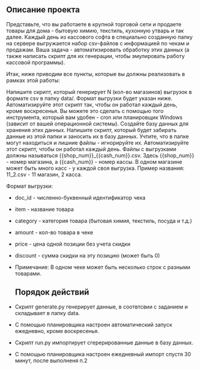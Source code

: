 ## Описание проекта
Представьте, что вы работаете в крупной торговой сети и продаете товары для дома - бытовую химию, текстиль, кухонную утварь и так далее. Каждый день из кассового софта в специально созданную папку на сервере выгружается набор csv-файлов с информацией по чекам и продажам. Ваша задача - автоматизировать обработку этих данных (а также написать скрипт для их генерации, чтобы эмулировать работу кассовой программы).

Итак, ниже приводим все пункты, которые вы должны реализовать в рамках этой работы:

Напишите скрипт, который генерирует N (кол-во магазинов) выгрузок в формате csv в папку data/. Формат выгрузки будет указан ниже.
Автоматизируйте этот скрипт так, чтобы он работал каждый день, кроме воскресенья. Вы можете это сделать с помощью того инструмента, который вам удобен - cron или планировщик Windows (зависит от вашей операционной системы).
Создайте базу данных для хранения этих данных.
Напишите скрипт, который будет забирать данные из этой папки и заносить их в базу данных. Учтите, что в папке могут находиться и лишние файлы - игнорируйте их.
Автоматизируйте этот скрипт, чтобы он работал каждый день.
Файлы с выгрузками должны называться {{shop_num}}_{{cash_num}}.csv. Здесь {{shop_num}} - номер магазина, а {{cash_num}} - номер кассы. В одном магазине может быть много касс - у каждой своя выгрузка. Пример названия: 11_2.csv - 11 магазин, 2 касса.

Формат выгрузки:

- doc_id - численно-буквенный идентификатор чека
- item - название товара
- category - категория товара (бытовая химия, текстиль, посуда и т.д.)
- amount - кол-во товара в чеке
- price - цена одной позиции без учета скидки
- discount - сумма скидки на эту позицию (может быть 0)
- Примечание: В одном чеке может быть несколько строк с разными товарами.

  ## Порядок действий
 - Скрипт generate.py генерирует данные, в соотвтсвии с заданием и складывает в папку data.
 - С помощью планировщика настроен автоматический запуск ежедневно, кроме воскресенья.
 - Скрипт run.py импортирует сгерерированные данные в базу данных.
 - С помощью планировщика настроен ежедневный импорт спустя 30 минут, после выполненя п.2
  
